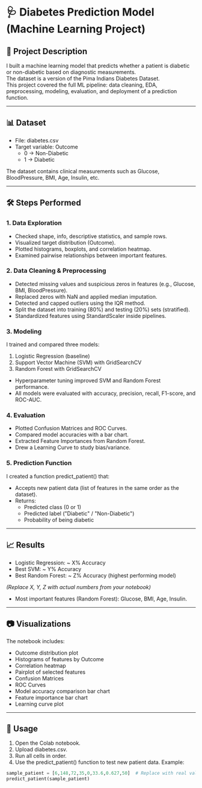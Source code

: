 # 🩺 Diabetes Prediction Model (Machine Learning Project)

## 📌 Project Description
I built a machine learning model that predicts whether a patient is diabetic or non-diabetic based on diagnostic measurements.  
The dataset is a version of the Pima Indians Diabetes Dataset.  
This project covered the full ML pipeline: data cleaning, EDA, preprocessing, modeling, evaluation, and deployment of a prediction function.

---

## 📊 Dataset
- File: diabetes.csv  
- Target variable: Outcome  
  - 0 → Non-Diabetic  
  - 1 → Diabetic  

The dataset contains clinical measurements such as Glucose, BloodPressure, BMI, Age, Insulin, etc.

---

## 🛠️ Steps Performed
### 1. Data Exploration
- Checked shape, info, descriptive statistics, and sample rows.  
- Visualized target distribution (Outcome).  
- Plotted histograms, boxplots, and correlation heatmap.  
- Examined pairwise relationships between important features.

### 2. Data Cleaning & Preprocessing
- Detected missing values and suspicious zeros in features (e.g., Glucose, BMI, BloodPressure).  
- Replaced zeros with NaN and applied median imputation.  
- Detected and capped outliers using the IQR method.  
- Split the dataset into training (80%) and testing (20%) sets (stratified).  
- Standardized features using StandardScaler inside pipelines.

### 3. Modeling
I trained and compared three models:
1. Logistic Regression (baseline)  
2. Support Vector Machine (SVM) with GridSearchCV  
3. Random Forest with GridSearchCV  

- Hyperparameter tuning improved SVM and Random Forest performance.  
- All models were evaluated with accuracy, precision, recall, F1-score, and ROC-AUC.

### 4. Evaluation
- Plotted Confusion Matrices and ROC Curves.  
- Compared model accuracies with a bar chart.  
- Extracted Feature Importances from Random Forest.  
- Drew a Learning Curve to study bias/variance.

### 5. Prediction Function
I created a function predict_patient() that:  
- Accepts new patient data (list of features in the same order as the dataset).  
- Returns:
  - Predicted class (0 or 1)  
  - Predicted label ("Diabetic" / "Non-Diabetic")  
  - Probability of being diabetic  

---

## 📈 Results
- Logistic Regression: ~ X% Accuracy  
- Best SVM: ~ Y% Accuracy  
- Best Random Forest: ~ Z% Accuracy (highest performing model)  

*(Replace X, Y, Z with actual numbers from your notebook)*

- Most important features (Random Forest): Glucose, BMI, Age, Insulin.

---

## 📷 Visualizations
The notebook includes:
- Outcome distribution plot  
- Histograms of features by Outcome  
- Correlation heatmap  
- Pairplot of selected features  
- Confusion Matrices  
- ROC Curves  
- Model accuracy comparison bar chart  
- Feature importance bar chart  
- Learning curve plot  

---

## 🚀 Usage
1. Open the Colab notebook.  
2. Upload diabetes.csv.  
3. Run all cells in order.  
4. Use the predict_patient() function to test new patient data. Example:

```python
sample_patient = [6,148,72,35,0,33.6,0.627,50]  # Replace with real values
predict_patient(sample_patient)
